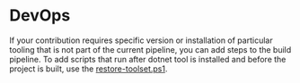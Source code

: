# DevOps

If your contribution requires specific version or installation of particular tooling that is not part of the current pipeline, you can add steps to the build pipeline. To add scripts that run after dotnet tool is installed and before the project is built, use the [restore-toolset.ps1](..\eng\restore-toolset.ps1).